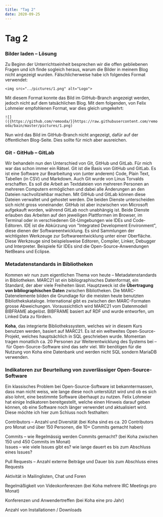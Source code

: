 ```yaml
---
title: "Tag 2"
date: 2020-09-25
---
```


# Tag 2
### Bilder laden – Lösung
Zu Beginn der Unterrichtseinheit besprechen wir die offen gebliebenen Fragen und ich finde sogleich heraus, warum die Bilder in meinem Blog nicht angezeigt wurden.
Fälschlicherweise habe ich folgendes Format verwendet:

```<img src="../pictures/1.png" alt="Logo">```

Mit diesem Format konnte das Bild im GitHub-Branch angezeigt werden, jedoch nicht auf dem tatsächlichen Blog. Mit dem folgenden, von Felix Lohmeier empfohlenen Format, war dies gleich umgekehrt:

```![]({{https://github.com/remooda/}}https://raw.githubusercontent.com/remooda/bain/master/pictures/1.png)```

Nun wird das Bild im GitHub-Branch nicht angezeigt, dafür auf der öffentlichen Blog-Seite. Dies sollte für mich aber ausreichen.

### Git - GitHub – GitLab
Wir behandeln nun den Unterschied von Git, GitHub und GitLab. Für mich war das schon immer ein Rätsel. Git ist die Basis von GitHub und GitLab. Es ist eine Software zur Bearbeitung von (unter anderem) Code, Plain Text, Tabellen (in CSV) und Markdown. Auch Git wurde von Linus Torvalds erschaffen. Es soll die Arbeit an Textdateien von mehreren Personen an mehreren Computern ermöglichen und dabei alle Änderungen an den Dateien nachvollziehbar machen. Mit GitHub und GitLab können diese Dateien verwaltet und gehostet werden. Die beiden Dienste unterscheiden sich nicht gross voneinander. GitHub ist aber inzwischen von Microsoft aufgekauft worden, während GitLab noch unabhängig ist. Beide Dienste erlauben das Arbeiten auf den jeweiligen Plattformen im Browser, im Terminal oder in verschiedenen Git-Umgebungen wie IDEs und Code-Editoren. IDE ist die Abkürzung von "Integrated Development Environment", diese dienen der Softwareentwicklung. Es sind Sammlungen der wichtigsten Werkzeuge zur Softwareentwicklung unter einer Oberfläche. Diese Werkzeuge sind beispielsweise Editoren, Compiler, Linker, Debugger und Interpreter. Beispiele für IDEs sind die Open-Source-Anwendungen NetBeans und Eclipse.

### Metadatenstandards in Bibliotheken
Kommen wir nun zum eigentlichen Thema von heute – Metadatenstandards in Bibliotheken. MARC21 ist ein bibliographisches Datenformat, ein Standard, der aber viele Freiheiten lässt. Hauptzweck ist die **Übertragung von bibliographischen Daten** zwischen Bibliotheken. Die MARC-Datenelemente bilden die Grundlage für die meisten heute benutzten Bibliothekskataloge. International gibt es zwischen den MARC-Formaten grosse Abweichungen. Voraussichtlich wird MARC21 vom Datenmodell BIBFRAME abgelöst. BIBFRAME basiert auf RDF und wurde entworfen, um Linked Data zu fördern.

**Koha**, das integrierte Bibliothekssystem, welches wir in diesem Kurs benutzen werden, basiert auf MARC21. Es ist ein weltweites Open-Source-Projekt, welches hauptsächlich in SQL geschrieben wurde. Momentan tragen monatlich ca. 20 Personen zur Weiterentwicklung des Systems bei – für Open-Source-Software sind das sehr viel. Wir benötigen für die Nutzung von Koha eine Datenbank und werden nicht SQL sondern MariaDB verwenden.

### Indikatoren zur Beurteilung von zuverlässiger Open-Source-Software
Ein klassisches Problem bei Open-Source-Software ist bekanntermassen, dass man nicht weiss, wie lange diese noch unterstützt wird und ob es sich also lohnt, eine bestimmte Software überhaupt zu nutzen. Felix Lohmeier hat einige Indikatoren bereitgestellt, welche einen Hinweis darauf geben können, ob eine Software noch länger verwendet und aktualisiert wird. Diese möchte ich hier zum Schluss noch festhalten:

Contributors – Anzahl und Diversität (bei Koha sind es ca. 20 Contributors pro Monat und über 150 Personen, die 10+ Commits gemacht haben) <p>
Commits – wie Regelmässig werden Commits gemacht? (bei Koha zwischen 150 und 450 Commits im Monat) <br>
Issues – wie viele Issues gibt es? wie lange dauert es bis zum Abschluss eines Issues?<p>
Pull Requests – Anzahl externe Beiträge und Dauer bis zum Abschluss eines Requests<p>
Aktivität in Mailinglisten, Chat und Foren<p>
Regelmäßigkeit von Videokonferenzen (bei Koha mehrere IRC Meetings pro Monat)<p>
Konferenzen und Anwendertreffen (bei Koha eine pro Jahr)<p>
Anzahl von Installationen / Downloads
